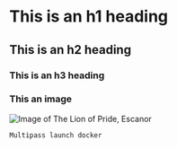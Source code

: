 # This is an h1 heading
## This is an h2 heading
### This is an h3 heading

### This an image
![Image of The Lion of Pride, Escanor](https://wallpapercave.com/wp/wp4984993.png)

```shell
Multipass launch docker
```
